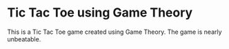 # Tic Tac Toe using Game Theory

This is a Tic Tac Toe game created using Game Theory. The game is nearly unbeatable.
